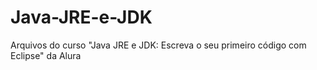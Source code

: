 # Java-JRE-e-JDK
Arquivos do curso "Java JRE e JDK: Escreva o seu primeiro código com Eclipse" da Alura
